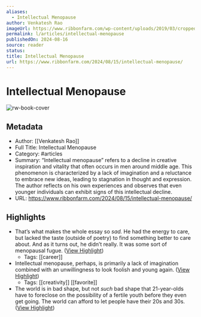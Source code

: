 ```yaml
---
aliases:
  - Intellectual Menopause
author: Venkatesh Rao
imageUrl: https://www.ribbonfarm.com/wp-content/uploads/2019/03/cropped-rfnewlogo-32x32.png
permalink: l/articles/intellectual-menopause
publishedOn: 2024-08-16
source: reader
status: 
title: Intellectual Menopause
url: https://www.ribbonfarm.com/2024/08/15/intellectual-menopause/
---
```

# Intellectual Menopause

![rw-book-cover](https://www.ribbonfarm.com/wp-content/uploads/2019/03/cropped-rfnewlogo-32x32.png)

## Metadata

- Author: [[Venkatesh Rao]]
- Full Title: Intellectual Menopause
- Category: #articles
- Summary: “Intellectual menopause” refers to a decline in creative inspiration and vitality that often occurs in men around middle age. This phenomenon is characterized by a lack of imagination and a reluctance to embrace new ideas, leading to stagnation in thought and expression. The author reflects on his own experiences and observes that even younger individuals can exhibit signs of this intellectual decline.
- URL: https://www.ribbonfarm.com/2024/08/15/intellectual-menopause/

## Highlights

- That’s what makes the whole essay so _sad._ He had the energy to care, but lacked the taste (outside of poetry) to find something better to care about. And as it turns out, he didn’t really. It was some sort of menopausal fugue. ([View Highlight](https://read.readwise.io/read/01j5dx7nbse10r7btew92dmd53))
    - Tags: [[career]]
- Intellectual menopause, perhaps, is primarily a lack of imagination combined with an unwillingness to look foolish and young again. ([View Highlight](https://read.readwise.io/read/01j5dxj65b80pze24xcd544tmf))
    - Tags: [[creativity]] [[favorite]]
- The world is in bad shape, but not _such_ bad shape that 21-year-olds have to foreclose on the possibility of a fertile youth before they even get going. The world can afford to let people have their 20s and 30s. ([View Highlight](https://read.readwise.io/read/01j5dy77jveeatb2b951eckzyw))
